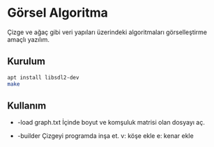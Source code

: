 # Görsel Algoritma
Çizge ve ağaç gibi veri yapıları üzerindeki algoritmaları görselleştirme amaçlı yazılım.

## Kurulum
```bash
apt install libsdl2-dev
make
```

## Kullanım
+ -load graph.txt
İçinde boyut ve komşuluk matrisi olan dosyayı aç.

+ -builder
Çizgeyi programda inşa et.
v: köşe ekle
e: kenar ekle
